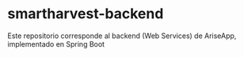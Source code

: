 # smartharvest-backend  
Este repositorio corresponde al backend (Web Services) de AriseApp, implementado en Spring Boot
